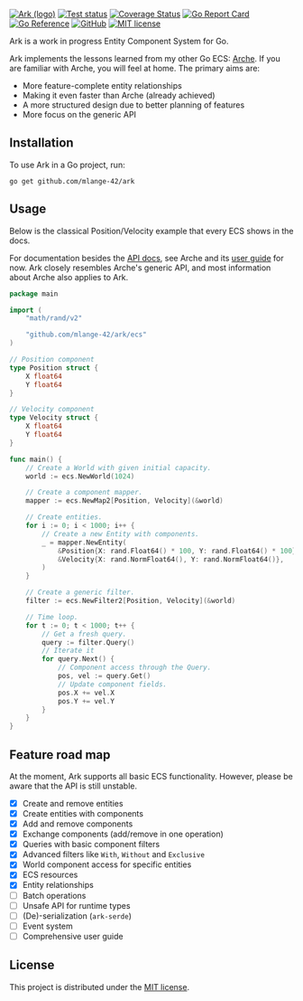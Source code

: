 [![Ark (logo)](https://github.com/user-attachments/assets/4bbe57c6-2e16-43be-ad5e-0cf26c220f21)](https://github.com/mlange-42/ark)
[![Test status](https://img.shields.io/github/actions/workflow/status/mlange-42/ark/tests.yml?branch=main&label=Tests&logo=github)](https://github.com/mlange-42/ark/actions/workflows/tests.yml)
[![Coverage Status](https://img.shields.io/coverallsCoverage/github/mlange-42/ark?logo=coveralls)](https://badge.coveralls.io/github/mlange-42/ark?branch=main)
[![Go Report Card](https://goreportcard.com/badge/github.com/mlange-42/ark)](https://goreportcard.com/report/github.com/mlange-42/ark)
[![Go Reference](https://img.shields.io/badge/reference-%23007D9C?logo=go&logoColor=white&labelColor=gray)](https://pkg.go.dev/github.com/mlange-42/ark)
[![GitHub](https://img.shields.io/badge/github-repo-blue?logo=github)](https://github.com/mlange-42/ark)
[![MIT license](https://img.shields.io/badge/MIT-brightgreen?label=license)](https://github.com/mlange-42/ark/blob/main/LICENSE)

Ark is a work in progress Entity Component System for Go.

Ark implements the lessons learned from my other Go ECS: [Arche](https://github.com/mlange-42/arche).
If you are familiar with Arche, you will feel at home.
The primary aims are:

- More feature-complete entity relationships
- Making it even faster than Arche (already achieved)
- A more structured design due to better planning of features
- More focus on the generic API

## Installation

To use Ark in a Go project, run:

```shell
go get github.com/mlange-42/ark
```

## Usage

Below is the classical Position/Velocity example that every ECS shows in the docs.

For documentation besides the [API docs](https://pkg.go.dev/github.com/mlange-42/ark),
see Arche and its [user guide](https://mlange-42.github.io/arche/) for now.
Ark closely resembles Arche's generic API, and most information about Arche also applies to Ark.

```go
package main

import (
	"math/rand/v2"

	"github.com/mlange-42/ark/ecs"
)

// Position component
type Position struct {
	X float64
	Y float64
}

// Velocity component
type Velocity struct {
	X float64
	Y float64
}

func main() {
	// Create a World with given initial capacity.
	world := ecs.NewWorld(1024)

	// Create a component mapper.
	mapper := ecs.NewMap2[Position, Velocity](&world)

	// Create entities.
	for i := 0; i < 1000; i++ {
		// Create a new Entity with components.
		_ = mapper.NewEntity(
			&Position{X: rand.Float64() * 100, Y: rand.Float64() * 100},
			&Velocity{X: rand.NormFloat64(), Y: rand.NormFloat64()},
		)
	}

	// Create a generic filter.
	filter := ecs.NewFilter2[Position, Velocity](&world)

	// Time loop.
	for t := 0; t < 1000; t++ {
		// Get a fresh query.
		query := filter.Query()
		// Iterate it
		for query.Next() {
			// Component access through the Query.
			pos, vel := query.Get()
			// Update component fields.
			pos.X += vel.X
			pos.Y += vel.Y
		}
	}
}
```

## Feature road map

At the moment, Ark supports all basic ECS functionality.
However, please be aware that the API is still unstable.

- [x] Create and remove entities
- [x] Create entities with components
- [x] Add and remove components
- [x] Exchange components (add/remove in one operation)
- [x] Queries with basic component filters
- [x] Advanced filters like `With`, `Without` and `Exclusive`
- [x] World component access for specific entities
- [x] ECS resources
- [x] Entity relationships
- [ ] Batch operations
- [ ] Unsafe API for runtime types
- [ ] (De)-serialization (`ark-serde`)
- [ ] Event system
- [ ] Comprehensive user guide

## License

This project is distributed under the [MIT license](./LICENSE).
